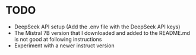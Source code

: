 # TODO
- DeepSeek API setup (Add the .env file with the DeepSeek API keys)
- The Mistral 7B version that I downloaded and added to the README.md is not good at following instructions
- Experiment with a newer instruct version